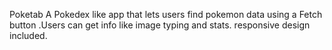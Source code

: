 Poketab
A Pokedex like app that lets users find pokemon  data using a Fetch button .Users can get info like image typing and stats. responsive design included.